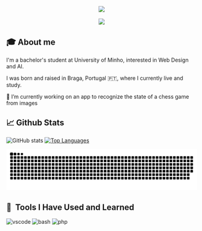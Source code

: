 <p align="center">
  <img src="https://capsule-render.vercel.app/api?text=Hello There! I'm Pedro! 🤓&animation=fadeIn&type=waving&color=gradient&height=100"/>
</p>

<p align="center">
  <img height="50" src="https://tenor.com/bVE2k.gif"/>
</p>

## 🎓 About me

I'm a bachelor's student at University of Minho, interested in Web Design and AI.

I was born and raised in Braga, Portugal 🇵🇹, where I currently live and study. 

🔭 I’m currently working on an app to recognize the state of a chess game from images

## 📈 Github Stats
![GitHub stats](https://github-readme-stats.vercel.app/api?username=pedromeruge&count_private=true&show_icons=true&theme=dracula&hide=contribs&hide_border=true)
[![Top Languages](https://github-readme-stats.vercel.app/api/top-langs/?username=pedromeruge&layout=compact&theme=dracula&hide_border=true)](https://github.com/anuraghazra/github-readme-stats)

![Snake animation](https://github.com/pedromeruge/pedromeruge/blob/output/github-contribution-grid-snake.svg)

<h2> 🚀 &nbsp;Tools I Have Used and Learned</h2>
<p align="left">
<img src="https://cdn.jsdelivr.net/gh/devicons/devicon/icons/vscode/vscode-original.svg" alt="vscode" width="45" height="45"/>
<img src="https://cdn.jsdelivr.net/gh/devicons/devicon/icons/bash/bash-original.svg" alt="bash" width="45" height="45"/>
<img src="https://cdn.jsdelivr.net/gh/devicons/devicon/icons/php/php-original.svg" alt="php" width="45" height="45"/>
</p>

<!--
**pedromeruge/pedromeruge** is a ✨ _special_ ✨ repository because its `README.md` (this file) appears on your GitHub profile.

<!--
Here are some ideas to get you started:

- 🔭 I’m currently working on ...
- 🌱 I’m currently learning ...
- 👯 I’m looking to collaborate on ...
- 🤔 I’m looking for help with ...
- 💬 Ask me about ...
- 📫 How to reach me: ...
- 😄 Pronouns: ...
- ⚡ Fun fact: ...
-->
